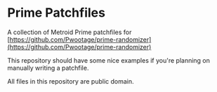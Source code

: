 # Prime Patchfiles

A collection of Metroid Prime patchfiles for [https://github.com/Pwootage/prime-randomizer](https://github.com/Pwootage/prime-randomizer)

This repository should have some nice examples if you're planning on manually writing a patchfile.

All files in this repository are public domain.
